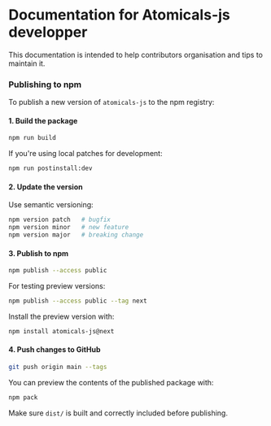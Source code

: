 # Documentation for Atomicals-js developper

This documentation is intended to help contributors organisation and tips to maintain it. 

### Publishing to npm

To publish a new version of `atomicals-js` to the npm registry:

#### 1. Build the package

```bash
npm run build
```

If you're using local patches for development:

```bash
npm run postinstall:dev
```

#### 2. Update the version

Use semantic versioning:

```bash
npm version patch   # bugfix
npm version minor   # new feature
npm version major   # breaking change
```

#### 3. Publish to npm

```bash
npm publish --access public
```

For testing preview versions:

```bash
npm publish --access public --tag next
```

Install the preview version with:

```bash
npm install atomicals-js@next
```

#### 4. Push changes to GitHub

```bash
git push origin main --tags
```

You can preview the contents of the published package with:

```bash
npm pack
```

Make sure `dist/` is built and correctly included before publishing.

